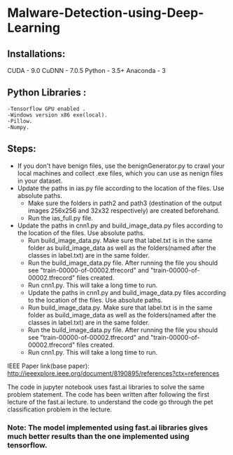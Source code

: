 # Malware-Detection-using-Deep-Learning

## Installations:
CUDA - 9.0
CuDNN - 7.0.5
Python - 3.5+
Anaconda - 3

## Python Libraries :
	-Tensorflow GPU enabled .
	-Windows version x86 exe(local).
	-Pillow.
	-Numpy.

## Steps:
  - If you don't have benign files, use the benignGenerator.py to crawl your local machines and collect .exe files, which you can use as nenign files in your dataset.
  - Update the paths in ias.py file according to the location of the files. Use absolute paths.
	- Make sure the folders in path2 and path3 (destination of the output images 256x256 and 32x32 respectively) are created beforehand.
	- Run the ias_full.py file.
  - Update the paths in cnn1.py and build_image_data.py files according to the location of the files. Use absolute paths.
	- Run build_image_data.py. Make sure that label.txt is in the same folder as build_image_data as well as the folders(named after the 
		classes in label.txt) are in the same folder.
	- Run the build_image_data.py file. After running the file you should see "train-00000-of-00002.tfrecord" and 
		"train-00000-of-00002.tfrecord" files created.
	- Run cnn1.py. This will take a long time to run.
	- Update the paths in cnn1.py and build_image_data.py files according to the location of the files. Use absolute paths.
	- Run build_image_data.py. Make sure that label.txt is in the same folder as build_image_data as well as the folders(named after the 
		classes in label.txt) are in the same folder.
	- Run the build_image_data.py file. After running the file you should see "train-00000-of-00002.tfrecord" and 
		"train-00000-of-00002.tfrecord" files created.
	- Run cnn1.py. This will take a long time to run.

IEEE Paper link(base paper): http://ieeexplore.ieee.org/document/8190895/references?ctx=references

The code in jupyter notebook uses fast.ai libraries to solve the same problem statement. The code has been written after following the first lecture of the fast.ai lecture. to understand the code go through the pet classification problem in the lecture.

### Note: The model implemented using fast.ai libraries gives much better results than the one implemented using tensorflow.
